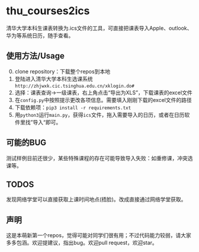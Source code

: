 # thu_courses2ics
清华大学本科生课表转换为.ics文件的工具，可直接把课表导入Apple、outlook、华为等系统日历，随手查看。

## 使用方法/Usage
0. clone repository：下载整个repos到本地
1. 登陆进入清华大学本科生选课系统 `http://zhjwxk.cic.tsinghua.edu.cn/xklogin.do#`
2. 选择：课表查询->一级课表，右上角点击“导出为XLS”，下载课表的excel文件
3. 在`config.py`中按照提示更改各项信息。需要填入刚刚下载的excel文件的路径
4. 下载依赖项：`pip3 install -r requirements.txt`
5. 用`python3`运行`main.py`，获得`ics`文件，拖入需要导入的日历，或者在日历软件里找”导入“即可。

## 可能的BUG
测试样例目前还很少，某些特殊课程的存在可能导致导入失败：如重修课，冲突选课等。

## TODOS
发现网络学堂可以直接获取上课时间地点(捂脸)。改成直接通过网络学堂获取。

## 声明
这是本萌新第一个repos，觉得可能对同学们很有用；不过代码能力较弱，请大家多多包涵。欢迎提建议，指出bug。欢迎pull request，欢迎star。
